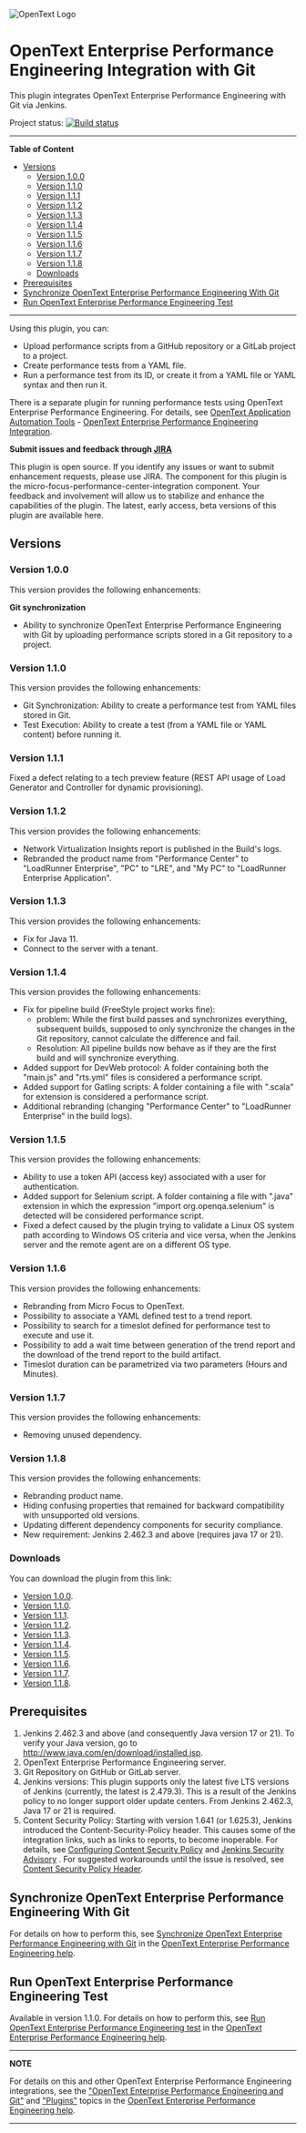 ![OpenText Logo](https://upload.wikimedia.org/wikipedia/commons/1/1b/OpenText_logo.svg)
# OpenText Enterprise Performance Engineering Integration with Git
This plugin integrates OpenText Enterprise Performance Engineering with Git via Jenkins.

Project status:
[![Build status](https://ci.jenkins.io/buildStatus/icon?job=Plugins/micro-focus-performance-center-integration-plugin/master)](https://ci.jenkins.io/job/Plugins/job/micro-focus-performance-center-integration-plugin/job/master/)

---
**Table of Content**

  * [Versions](#versions)
    + [Version 1.0.0](#version-100)
    + [Version 1.1.0](#version-110)
    + [Version 1.1.1](#version-111)
    + [Version 1.1.2](#version-112)
    + [Version 1.1.3](#version-113)
    + [Version 1.1.4](#version-114)
    + [Version 1.1.5](#version-115)
    + [Version 1.1.6](#version-116)
    + [Version 1.1.7](#version-117)
    + [Version 1.1.8](#version-118)
    + [Downloads](#downloads)
  * [Prerequisites](#prerequisites)
  * [Synchronize OpenText Enterprise Performance Engineering With Git](#synchronize-openText-enterprise-performance-engineering-with-git)
  * [Run OpenText Enterprise Performance Engineering Test](#run-openText-enterprise-performance-engineering-test)

---
  
Using this plugin, you can:
- Upload performance scripts from a GitHub repository or a GitLab project to a project.
- Create performance tests from a YAML file.
- Run a performance test from its ID, or create it from a YAML file or YAML syntax and then run it.

There is a separate plugin for running performance tests using OpenText Enterprise Performance Engineering. For details, see [OpenText Application Automation Tools](https://wiki.jenkins.io/display/JENKINS/Micro+Focus+Application+Automation+Tools) - [OpenText Enterprise Performance Engineering Integration](https://wiki.jenkins.io/display/JENKINS/Performance+Center+Integration).

**Submit issues and feedback through [JIRA](https://issues.jenkins-ci.org/browse/JENKINS-36795?jql=project%20%3D%20JENKINS%20AND%20component%20%3D%20micro-focus-performance-center-integration)**

This plugin is open source. If you identify any issues or want to submit enhancement requests, please use JIRA. The component for this plugin is the micro-focus-performance-center-integration component. Your feedback and involvement will allow us to stabilize and enhance the capabilities of the plugin. The latest, early access, beta versions of this plugin are available here. 
## Versions

### Version 1.0.0
This version provides the following enhancements:

**Git synchronization**

- Ability to synchronize OpenText Enterprise Performance Engineering with Git by uploading performance scripts stored in a Git repository to a project.

### Version 1.1.0
This version provides the following enhancements:
- Git Synchronization: Ability to create a performance test from YAML files stored in Git.
- Test Execution: Ability to create a test (from a YAML file or YAML content) before running it.

### Version 1.1.1
Fixed a defect relating to a tech preview feature (REST API usage of Load Generator and Controller for dynamic provisioning).

### Version 1.1.2
This version provides the following enhancements:
- Network Virtualization Insights report is published in the Build's logs.
- Rebranded the product name from "Performance Center" to "LoadRunner Enterprise", "PC" to "LRE", and "My PC" to "LoadRunner Enterprise Application".

### Version 1.1.3
This version provides the following enhancements:
- Fix for Java 11.
- Connect to the server with a tenant.

### Version 1.1.4
This version provides the following enhancements:
- Fix for pipeline build (FreeStyle project works fine): 
  - problem: While the first build passes and synchronizes everything, subsequent builds, supposed to only synchronize the changes in the Git repository, cannot calculate the difference and fail.
  - Resolution: All pipeline builds now behave as if they are the first build and will synchronize everything.
- Added support for DevWeb protocol: A folder containing both the "main.js" and "rts.yml" files is considered a performance script.
- Added support for Gatling scripts: A folder containing a file with ".scala" for extension is considered a performance script.
- Additional rebranding (changing "Performance Center" to "LoadRunner Enterprise" in the build logs).

### Version 1.1.5
This version provides the following enhancements:
- Ability to use a token API (access key) associated with a user for authentication.
- Added support for Selenium script. A folder containing a file with ".java" extension in which the expression "import org.openqa.selenium" is detected will be considered performance script.
- Fixed a defect caused by the plugin trying to validate a Linux OS system path according to Windows OS criteria and vice versa, when the Jenkins server and the remote agent are on a different OS type.

### Version 1.1.6
This version provides the following enhancements:
- Rebranding from Micro Focus to OpenText.
- Possibility to associate a YAML defined test to a trend report.
- Possibility to search for a timeslot defined for performance test to execute and use it.
- Possibility to add a wait time between generation of the trend report and the download of the trend report to the build artifact.
- Timeslot duration can be parametrized via two parameters (Hours and Minutes).

### Version 1.1.7
This version provides the following enhancements:
- Removing unused dependency.

### Version 1.1.8
This version provides the following enhancements:
- Rebranding product name.
- Hiding confusing properties that remained for backward compatibility with unsupported old versions.
- Updating different dependency components for security compliance.
- New requirement: Jenkins 2.462.3 and above (requires java 17 or 21).

### Downloads
You can download the plugin from this link:

- [Version 1.0.0](https://repo.jenkins-ci.org/releases/org/jenkins-ci/plugins/micro-focus-performance-center-integration/1.0.0/micro-focus-performance-center-integration-1.0.0.hpi).
- [Version 1.1.0](https://repo.jenkins-ci.org/releases/org/jenkins-ci/plugins/micro-focus-performance-center-integration/1.1.0/micro-focus-performance-center-integration-1.1.0.hpi).
- [Version 1.1.1](https://repo.jenkins-ci.org/releases/org/jenkins-ci/plugins/micro-focus-performance-center-integration/1.1.1/micro-focus-performance-center-integration-1.1.1.hpi).
- [Version 1.1.2](https://repo.jenkins-ci.org/releases/org/jenkins-ci/plugins/micro-focus-performance-center-integration/1.1.2/micro-focus-performance-center-integration-1.1.2.hpi).
- [Version 1.1.3](https://repo.jenkins-ci.org/releases/org/jenkins-ci/plugins/micro-focus-performance-center-integration/1.1.3/micro-focus-performance-center-integration-1.1.3.hpi).
- [Version 1.1.4](https://repo.jenkins-ci.org/releases/org/jenkins-ci/plugins/micro-focus-performance-center-integration/1.1.4/micro-focus-performance-center-integration-1.1.4.hpi).
- [Version 1.1.5](https://repo.jenkins-ci.org/releases/org/jenkins-ci/plugins/micro-focus-performance-center-integration/1.1.5/micro-focus-performance-center-integration-1.1.5.hpi).
- [Version 1.1.6](https://repo.jenkins-ci.org/releases/org/jenkins-ci/plugins/micro-focus-performance-center-integration/1.1.6/micro-focus-performance-center-integration-1.1.6.hpi).
- [Version 1.1.7](https://repo.jenkins-ci.org/releases/org/jenkins-ci/plugins/micro-focus-performance-center-integration/1.1.7/micro-focus-performance-center-integration-1.1.7.hpi).
- [Version 1.1.8](https://repo.jenkins-ci.org/releases/org/jenkins-ci/plugins/micro-focus-performance-center-integration/1.1.8/micro-focus-performance-center-integration-1.1.8.hpi).

## Prerequisites
1. Jenkins 2.462.3 and above (and consequently Java version 17 or 21). To verify your Java version, go to http://www.java.com/en/download/installed.jsp.
2. OpenText Enterprise Performance Engineering server.
3. Git Repository on GitHub or GitLab server.
4. Jenkins versions: This plugin supports only the latest five LTS versions of Jenkins (currently, the latest is 2.479.3). This is a result of the Jenkins policy to no longer support older update centers. From Jenkins 2.462.3, Java 17 or 21 is required.
5. Content Security Policy: Starting with version 1.641 (or 1.625.3), Jenkins introduced the Content-Security-Policy header. This causes some of the integration links, such as links to reports, to become inoperable. For details, see [Configuring Content Security Policy](https://wiki.jenkins.io/display/JENKINS/Configuring+Content+Security+Policy) and [Jenkins Security Advisory](https://jenkins.io/security/advisory/2015-12-09/) . For suggested workarounds until the issue is resolved, see [Content Security Policy Header](https://wiki.jenkins.io/display/JENKINS/Micro+Focus+Application+Automation+Tools#MicroFocusApplicationAutomationTools-ContentSecurityPolicyHeader).

## Synchronize OpenText Enterprise Performance Engineering With Git
For details on how to perform this, see [Synchronize OpenText Enterprise Performance Engineering with Git](https://admhelp.microfocus.com/pc/en/latest/online_help/Content/PC/Sync_PC_with_Git.htm) in the [OpenText Enterprise Performance Engineering help](https://admhelp.microfocus.com/lre).

## Run OpenText Enterprise Performance Engineering Test
Available in version 1.1.0. For details on how to perform this, see [Run OpenText Enterprise Performance Engineering test](https://admhelp.microfocus.com/pc/en/latest/online_help/Content/PC/Run_test_using_PC.htm) in the [OpenText Enterprise Performance Engineering help](https://admhelp.microfocus.com/lre).

---
**NOTE** 

For details on this and other OpenText Enterprise Performance Engineering integrations, see the ["OpenText Enterprise Performance Engineering and Git"](https://admhelp.microfocus.com/pc/en/latest/online_help/Content/PC/Git-integration.htm) and ["Plugins"](https://admhelp.microfocus.com/pc/en/latest/online_help/Content/PC/Performance-Center-Plugins.htm) topics in the [OpenText Enterprise Performance Engineering help](https://admhelp.microfocus.com/lre).

---